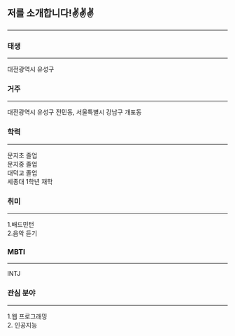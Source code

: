 저를 소개합니다!✌✌✌
-------------------
------------------
###  태생
----------
대전광역시 유성구
### 거주
----------
대전광역시 유성구 전민동, 서울특별시 강남구 개포동

### 학력
---------
문지초 졸업<br>
문지중 졸업<br>
대덕고 졸업<br>
세종대 1학년 재학

### 취미
----------
1.배드민턴    
2.음악 듣기

### MBTI
----------
INTJ

### 관심 분야
---------
1.웹 프로그래밍     
2. 인공지능

